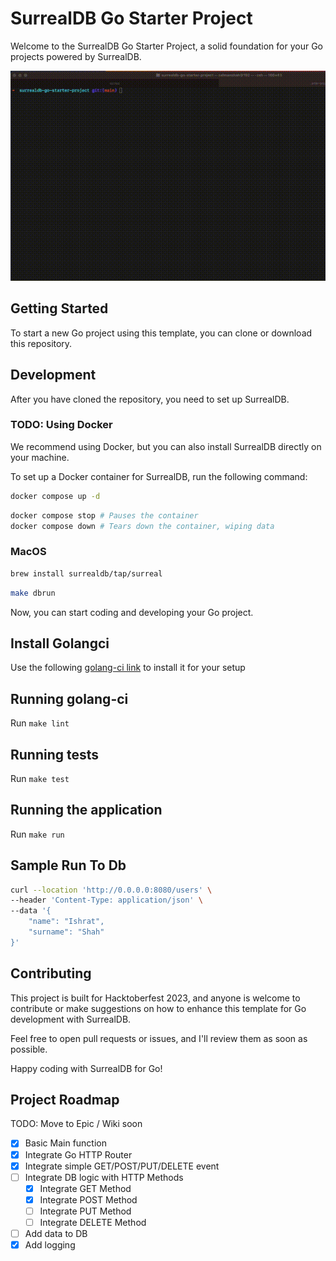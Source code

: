 # SurrealDB Go Starter Project
Welcome to the SurrealDB Go Starter Project, a solid foundation for your Go projects powered by SurrealDB.

![SurrealDB Starter GIF](assets/go-starter-project.gif)

## Getting Started
To start a new Go project using this template, you can clone or download this repository.

## Development
After you have cloned the repository, you need to set up SurrealDB. 

### TODO: Using Docker
We recommend using Docker, but you can also install SurrealDB directly on your machine.

To set up a Docker container for SurrealDB, run the following command:

```bash
docker compose up -d
```

```bash
docker compose stop # Pauses the container
docker compose down # Tears down the container, wiping data
```


### MacOS

```zsh
brew install surrealdb/tap/surreal
```

```zsh
make dbrun
```

Now, you can start coding and developing your Go project.

## Install Golangci 

Use the following [golang-ci link](https://golangci-lint.run/usage/install/) to install it for your setup

## Running golang-ci

Run `make lint`

## Running tests

Run `make test`

## Running the application

Run `make run`

## Sample Run To Db

```bash
curl --location 'http://0.0.0.0:8080/users' \
--header 'Content-Type: application/json' \
--data '{
    "name": "Ishrat",
    "surname": "Shah"
}'
```

## Contributing
This project is built for Hacktoberfest 2023, and anyone is welcome to contribute or make suggestions on how to enhance this template for Go development with SurrealDB.

Feel free to open pull requests or issues, and I'll review them as soon as possible.

Happy coding with SurrealDB for Go!

## Project Roadmap

TODO: Move to Epic / Wiki soon

- [x] Basic Main function
- [x] Integrate Go HTTP Router
- [x] Integrate simple GET/POST/PUT/DELETE event
- [ ] Integrate DB logic with HTTP Methods
    - [x] Integrate GET Method
    - [x] Integrate POST Method
    - [ ] Integrate PUT Method
    - [ ] Integrate DELETE Method
- [ ] Add data to DB
- [x] Add logging 